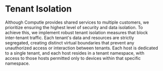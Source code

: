 # Tenant Isolation

Although Computle provides shared services to multiple customers, we prioritize ensuring the highest level of security and data isolation. To achieve this, we implement robust tenant isolation measures that block inter-tenant traffic. Each tenant's data and resources are strictly segregated, creating distinct virtual boundaries that prevent any unauthorized access or interaction between tenants. Each host is dedicated to a single tenant, and each host resides in a tenant namespace, with access to those hosts permitted only to devices within that specific namespace.

